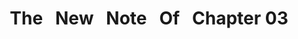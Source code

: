 <center><h1>The&nbsp;&nbsp;&nbsp;New&nbsp;&nbsp;&nbsp;Note&nbsp;&nbsp;&nbsp;Of&nbsp;&nbsp;&nbsp;Chapter 03
</center>

